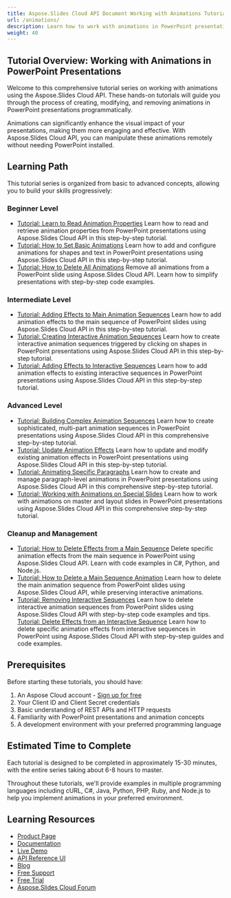 ```yaml
---
title: Aspose.Slides Cloud API Document Working with Animations Tutorial
url: /animations/
description: Learn how to work with animations in PowerPoint presentations using Aspose.Slides Cloud API through hands-on tutorials from basic to advanced concepts.
weight: 40
---
```


## Tutorial Overview: Working with Animations in PowerPoint Presentations

Welcome to this comprehensive tutorial series on working with animations using the Aspose.Slides Cloud API. These hands-on tutorials will guide you through the process of creating, modifying, and removing animations in PowerPoint presentations programmatically.

Animations can significantly enhance the visual impact of your presentations, making them more engaging and effective. With Aspose.Slides Cloud API, you can manipulate these animations remotely without needing PowerPoint installed.

## Learning Path

This tutorial series is organized from basic to advanced concepts, allowing you to build your skills progressively:

### Beginner Level
- [Tutorial: Learn to Read Animation Properties](/animations/read-animation-properties/)
Learn how to read and retrieve animation properties from PowerPoint presentations using Aspose.Slides Cloud API in this step-by-step tutorial.
- [Tutorial: How to Set Basic Animations](/animations/set-animation/)
Learn how to add and configure animations for shapes and text in PowerPoint presentations using Aspose.Slides Cloud API in this step-by-step tutorial.
- [Tutorial: How to Delete All Animations](/animations/delete-animations/)
Remove all animations from a PowerPoint slide using Aspose.Slides Cloud API. Learn how to simplify presentations with step-by-step code examples.

### Intermediate Level
- [Tutorial: Adding Effects to Main Animation Sequences](/animations/add-effect-main-sequence/)
Learn how to add animation effects to the main sequence of PowerPoint slides using Aspose.Slides Cloud API in this step-by-step tutorial.
- [Tutorial: Creating Interactive Animation Sequences](/animations/create-interactive-sequence/)
Learn how to create interactive animation sequences triggered by clicking on shapes in PowerPoint presentations using Aspose.Slides Cloud API in this step-by-step tutorial.
- [Tutorial: Adding Effects to Interactive Sequences](/animations/add-effect-interactive-sequence/)
Learn how to add animation effects to existing interactive sequences in PowerPoint presentations using Aspose.Slides Cloud API in this step-by-step tutorial.

### Advanced Level
- [Tutorial: Building Complex Animation Sequences](/animations/complex-animations/)
Learn how to create sophisticated, multi-part animation sequences in PowerPoint presentations using Aspose.Slides Cloud API in this comprehensive step-by-step tutorial.
- [Tutorial: Update Animation Effects](/animations/update-animation-effects/)
Learn how to update and modify existing animation effects in PowerPoint presentations using Aspose.Slides Cloud API in this step-by-step tutorial.
- [Tutorial: Animating Specific Paragraphs](/animations/paragraph-animation/)
Learn how to create and manage paragraph-level animations in PowerPoint presentations using Aspose.Slides Cloud API in this comprehensive step-by-step tutorial.
- [Tutorial: Working with Animations on Special Slides](/animations/special-slide-animations/)
Learn how to work with animations on master and layout slides in PowerPoint presentations using Aspose.Slides Cloud API in this comprehensive step-by-step tutorial.

### Cleanup and Management
- [Tutorial: How to Delete Effects from a Main Sequence](/animations/delete-main-sequence-effects/)
Delete specific animation effects from the main sequence in PowerPoint using Aspose.Slides Cloud API. Learn with code examples in C#, Python, and Node.js.
- [Tutorial: How to Delete a Main Sequence Animation](/animations/delete-main-sequence/)
Learn how to delete the main animation sequence from PowerPoint slides using Aspose.Slides Cloud API, while preserving interactive animations.
- [Tutorial: Removing Interactive Sequences](/animations/delete-interactive-sequences/)
Learn how to delete interactive animation sequences from PowerPoint slides using Aspose.Slides Cloud API with step-by-step code examples and tips.
[Tutorial: Delete Effects from an Interactive Sequence](/animations/delete-effects/)
Learn how to delete specific animation effects from interactive sequences in PowerPoint using Aspose.Slides Cloud API with step-by-step guides and code examples.

## Prerequisites

Before starting these tutorials, you should have:

1. An Aspose Cloud account - [Sign up for free](https://dashboard.aspose.cloud/#/apps)
2. Your Client ID and Client Secret credentials
3. Basic understanding of REST APIs and HTTP requests
4. Familiarity with PowerPoint presentations and animation concepts
5. A development environment with your preferred programming language

## Estimated Time to Complete

Each tutorial is designed to be completed in approximately 15-30 minutes, with the entire series taking about 6-8 hours to master.

Throughout these tutorials, we'll provide examples in multiple programming languages including cURL, C#, Java, Python, PHP, Ruby, and Node.js to help you implement animations in your preferred environment.


## Learning Resources

- [Product Page](https://products.aspose.cloud/slides/)
- [Documentation](https://docs.aspose.cloud/slides/)
- [Live Demo](https://products.aspose.app/slides/family)
- [API Reference UI](https://reference.aspose.cloud/slides/)
- [Blog](https://blog.aspose.cloud/category/slides/)
- [Free Support](https://forum.aspose.cloud/c/slides/15)
- [Free Trial](https://dashboard.aspose.cloud/#/apps)
- [Aspose.Slides Cloud Forum](https://forum.aspose.cloud/c/slides/15)
